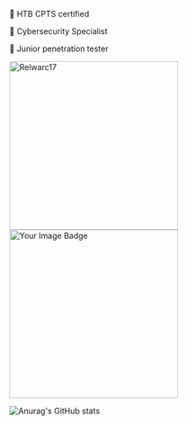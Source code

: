 💎 HTB CPTS certified

💎 Cybersecurity Specialist

💎 Junior penetration tester


[<img src="https://www.hackthebox.eu/badge/image/432163" alt="Relwarc17" style="width: 300px;">](https://www.hackthebox.eu/home/users/profile/432163)
[<img src="https://tryhackme-badges.s3.amazonaws.com/suljov.png" alt="Your Image Badge" style="width: 300px;">](https://tryhackme.com/p/suljov)


![Anurag's GitHub stats](https://github-readme-stats.vercel.app/api?username=suljov&show_icons=true&theme=dracula)


